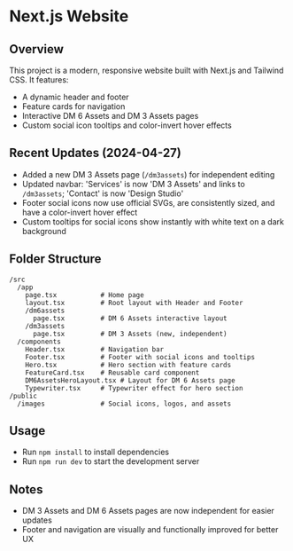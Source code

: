# Next.js Website

## Overview
This project is a modern, responsive website built with Next.js and Tailwind CSS. It features:
- A dynamic header and footer
- Feature cards for navigation
- Interactive DM 6 Assets and DM 3 Assets pages
- Custom social icon tooltips and color-invert hover effects

## Recent Updates (2024-04-27)
- Added a new DM 3 Assets page (`/dm3assets`) for independent editing
- Updated navbar: 'Services' is now 'DM 3 Assets' and links to `/dm3assets`; 'Contact' is now 'Design Studio'
- Footer social icons now use official SVGs, are consistently sized, and have a color-invert hover effect
- Custom tooltips for social icons show instantly with white text on a dark background

## Folder Structure
```
/src
  /app
    page.tsx           # Home page
    layout.tsx         # Root layout with Header and Footer
    /dm6assets
      page.tsx         # DM 6 Assets interactive layout
    /dm3assets
      page.tsx         # DM 3 Assets (new, independent)
  /components
    Header.tsx         # Navigation bar
    Footer.tsx         # Footer with social icons and tooltips
    Hero.tsx           # Hero section with feature cards
    FeatureCard.tsx    # Reusable card component
    DM6AssetsHeroLayout.tsx # Layout for DM 6 Assets page
    Typewriter.tsx     # Typewriter effect for hero section
/public
  /images              # Social icons, logos, and assets
```

## Usage
- Run `npm install` to install dependencies
- Run `npm run dev` to start the development server

## Notes
- DM 3 Assets and DM 6 Assets pages are now independent for easier updates
- Footer and navigation are visually and functionally improved for better UX
